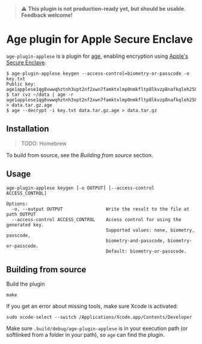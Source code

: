 > ⚠️ **This plugin is not production-ready yet, but should be usable. Feedback welcome!**

# Age plugin for Apple Secure Enclave

`age-plugin-applese` is a plugin for [age](https://age-encryption.org), enabling encryption using [Apple's Secure Enclave](https://support.apple.com/en-gb/guide/security/sec59b0b31ff/web).

    $ age-plugin-applese keygen --access-control=biometry-or-passcode -o key.txt
    Public key: age1applese1qg8vwwqhztnh3vpt2nf2xwn7famktxlmp0nmkfltp8lkvzp8nafkqleh258
    $ tar cvz ~/data | age -r age1applese1qg8vwwqhztnh3vpt2nf2xwn7famktxlmp0nmkfltp8lkvzp8nafkqleh258 > data.tar.gz.age
    $ age --decrypt -i key.txt data.tar.gz.age > data.tar.gz

## Installation

> TODO: Homebrew

To build from source, see the *Building from source* section.

## Usage

    age-plugin-applese keygen [-o OUTPUT] [--access-control ACCESS_CONTROL]

    Options:
      -o, --output OUTPUT                Write the result to the file at path OUTPUT
      --access-control ACCESS_CONTROL    Access control for using the generated key.
                                         Supported values: none, biometry, passcode, 
                                         biometry-and-passcode, biometry-or-passcode.     
                                         Default: biometry-or-passcode.                          

## Building from source

Build the plugin

    make

If you get an error about missing tools, make sure Xcode is activated:

    sudo xcode-select --switch /Applications/Xcode.app/Contents/Developer

Make sure `.build/debug/age-plugin-applese` is in your execution path (or softlinked from a folder in your path), so `age` can find the plugin.